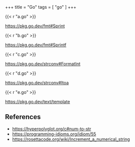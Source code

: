 +++
title = "Go"
tags = [ "go" ]
+++

{{< r "a.go" >}}

<https://pkg.go.dev/fmt#Sprint>

{{< r "b.go" >}}

<https://pkg.go.dev/fmt#Sprintf>

{{< r "c.go" >}}

<https://pkg.go.dev/strconv#FormatInt>

{{< r "d.go" >}}

<https://pkg.go.dev/strconv#Itoa>

{{< r "e.go" >}}

<https://pkg.go.dev/text/template>

## References

- <https://hyperpolyglot.org/c#num-to-str>
- <https://programming-idioms.org/idiom/55>
- <https://rosettacode.org/wiki/Increment_a_numerical_string>
